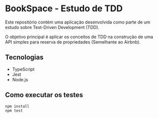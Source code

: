 # BookSpace - Estudo de TDD

Este repositório contém uma aplicação desenvolvida como parte de um estudo sobre Test-Driven Development (TDD).

O objetivo principal é aplicar os conceitos de TDD na construção de uma API simples para reserva de propriedades (Semelhante ao Airbnb).

## Tecnologias

- TypeScript
- Jest
- Node.js

## Como executar os testes

```bash
npm install
npm test
```
